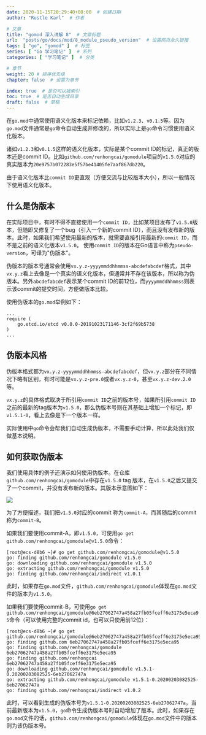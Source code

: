 ```yaml
---
date: 2020-11-15T20:29:40+08:00  # 创建日期
author: "Rustle Karl"  # 作者

# 文章
title: "gomod 深入讲解 8"  # 文章标题
url:  "posts/go/docs/mod/8_module_pseudo_version"  # 设置网页永久链接
tags: [ "go", "gomod" ]  # 标签
series: [ "Go 学习笔记" ]  # 系列
categories: [ "学习笔记" ]  # 分类

# 章节
weight: 20 # 排序优先级
chapter: false  # 设置为章节

index: true  # 是否可以被索引
toc: true  # 是否自动生成目录
draft: false  # 草稿
---
```


在`go.mod`中通常使用语义化版本来标记依赖，比如`v1.2.3`、`v0.1.5`等。因为`go.mod`文件通常是`go`命令自动生成并修改的，所以实际上是`go`命令习惯使用语义化版本。

诸如`v1.2.3`和`v0.1.5`这样的语义化版本，实际是某个commit ID的标记，真正的版本还是commit ID。比如`github.com/renhongcai/gomodule`项目的`v1.5.0`对应的真实版本为`20e9757b072283e5f57be41405fe7aaf867db220`。

由于语义化版本比`commit ID`更直观（方便交流与比较版本大小），所以一般情况下使用语义化版本。

## 什么是伪版本

在实际项目中，有时不得不直接使用一个`commit ID`，比如某项目发布了`v1.5.0`版本，但随即又修复了一个bug（引入一个新的commit ID），而且没有发布新的版本。此时，如果我们希望使用最新的版本，就需要直接引用最新的`commit ID`，而不是之前的语义化版本`v1.5.0`。
使用`commit ID`的版本在Go语言中称为`pseudo-version`，可译为"伪版本"。

伪版本的版本号通常会使用`vx.y.z-yyyymmddhhmmss-abcdefabcdef`格式，其中`vx.y.z`看上去像是一个真实的语义化版本，但通常并不存在该版本，所以称为伪版本。另外`abcdefabcdef`表示某个commit ID的前12位，而`yyyymmddhhmmss`则表示该commit的提交时间，方便做版本比较。

使用伪版本的`go.mod`举例如下：
```
...
require (
	go.etcd.io/etcd v0.0.0-20191023171146-3cf2f69b5738
)
...
```

## 伪版本风格

伪版本格式都为`vx.y.z-yyyymmddhhmmss-abcdefabcdef`，但`vx.y.z`部分在不同情况下略有区别，有时可能是`vx.y.z-pre.0`或者`vx.y.z-0`，甚至`vx.y.z-dev.2.0`等。

`vx.y.z`的具体格式取决于所引用`commit ID`之前的版本号，如果所引用`commit ID`之前的最新的tag版本为`v1.5.0`，那么伪版本号则在其基础上增加一个标记，即`v1.5.1-0`，看上去像是下一个版本一样。

实际使用中`go`命令会帮我们自动生成伪版本，不需要手动计算，所以此处我们仅做基本说明。

## 如何获取伪版本

我们使用具体的例子还演示如何使用伪版本。在仓库`github.com/renhongcai/gomodule`中存在`v1.5.0` tag 版本，在`v1.5.0`之后又提交了一个commit，并没有发布新的版本。其版本示意图如下：

![](images/gomodule_pseudo-version.png)

为了方便描述，我们把`v1.5.0`对应的commit 称为`commit-A`，而其随后的commit称为`commit-B`。

如果我们要使用commit-A，即`v1.5.0`，可使用`go get github.com/renhongcai/gomodule@v1.5.0`命令：
```
[root@ecs-d8b6 ~]# go get github.com/renhongcai/gomodule@v1.5.0
go: finding github.com/renhongcai/gomodule v1.5.0
go: downloading github.com/renhongcai/gomodule v1.5.0
go: extracting github.com/renhongcai/gomodule v1.5.0
go: finding github.com/renhongcai/indirect v1.0.1
```
此时，如果存在`go.mod`文件，`github.com/renhongcai/gomodule`体现在`go.mod`文件的版本为`v1.5.0`。

如果我们要使用commit-B，可使用`go get github.com/renhongcai/gomodule@6eb27062747a458a27fb05fceff6e3175e5eca95`命令（可以使用完整的commit id，也可以只使用前12位）：
```
[root@ecs-d8b6 ~]# go get github.com/renhongcai/gomodule@6eb27062747a458a27fb05fceff6e3175e5eca95
go: finding github.com 6eb27062747a458a27fb05fceff6e3175e5eca95
go: finding github.com/renhongcai/gomodule 6eb27062747a458a27fb05fceff6e3175e5eca95
go: finding github.com/renhongcai 6eb27062747a458a27fb05fceff6e3175e5eca95
go: downloading github.com/renhongcai/gomodule v1.5.1-0.20200203082525-6eb27062747a
go: extracting github.com/renhongcai/gomodule v1.5.1-0.20200203082525-6eb27062747a
go: finding github.com/renhongcai/indirect v1.0.2
```
此时，可以看到生成的伪版本号为`v1.5.1-0.20200203082525-6eb27062747a`，当前最新版本为`v1.5.0`，`go`命令生成伪版本号时自动增加了版本。此时，如果存在`go.mod`文件的话，`github.com/renhongcai/gomodule`体现在`go.mod`文件中的版本则为该伪版本号。
